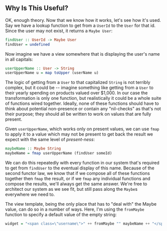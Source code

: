 ## Why Is This Useful?

OK, enough theory. Now that we know how it works, let's see how it's used. Say
we have a lookup function to get from a `UserId` to the `User` for that id.
Since the user may not exist, it returns a `Maybe User`:

```haskell
findUser :: UserId -> Maybe User
findUser = undefined
```

Now imagine we have a view somewhere that is displaying the user's name in all
capitals:

```haskell
userUpperName :: User -> String
userUpperName u = map toUpper (userName u)
```

The logic of getting from a `User` to that capitalized `String` is not terribly
complex, but it could be -- imagine something like getting from a `User` to
their yearly spending on products valued over $1,000. In our case the
transformation is only one function, but realistically it could be a whole suite
of functions wired together. Ideally, none of these functions should have to
think about potential non-presence or contain any "nil-checks" as that's not
their purpose; they should all be written to work on values that are fully
present.

Given `userUpperName`, which works only on present values, we can use `fmap` to
apply it to a value which may not be present to get back the result we expect
with the same level of *present-ness*:

```haskell
maybeName :: Maybe String
maybeName = fmap userUpperName (findUser someId)
```

We can do this repeatedly with every function in our system that's required to
get from `findUser` to the eventual display of this name. Because of the second
functor law, we know that if we compose all of these functions together then
`fmap` the result, or if we `fmap` any individual functions and compose the
results, we'll always get the same answer. We're free to architect our system as
we see fit, but still pass along the `Maybe`s everywhere we need to.

The view template, being the only place that has to "deal with" the Maybe value,
can do so in a number of ways. Here, I'm using the `fromMaybe` function to
specify a default value of the empty string:

```haskell
widget = "<span class=\"username\">" ++ fromMaybe "" maybeName ++ "</span>"
```
